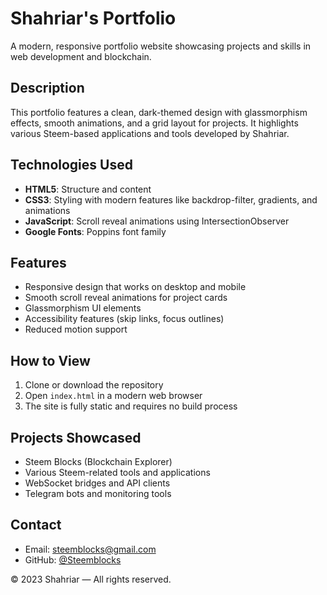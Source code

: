# Shahriar's Portfolio

A modern, responsive portfolio website showcasing projects and skills in web development and blockchain.

## Description

This portfolio features a clean, dark-themed design with glassmorphism effects, smooth animations, and a grid layout for projects. It highlights various Steem-based applications and tools developed by Shahriar.

## Technologies Used

- **HTML5**: Structure and content
- **CSS3**: Styling with modern features like backdrop-filter, gradients, and animations
- **JavaScript**: Scroll reveal animations using IntersectionObserver
- **Google Fonts**: Poppins font family

## Features

- Responsive design that works on desktop and mobile
- Smooth scroll reveal animations for project cards
- Glassmorphism UI elements
- Accessibility features (skip links, focus outlines)
- Reduced motion support

## How to View

1. Clone or download the repository
2. Open `index.html` in a modern web browser
3. The site is fully static and requires no build process

## Projects Showcased

- Steem Blocks (Blockchain Explorer)
- Various Steem-related tools and applications
- WebSocket bridges and API clients
- Telegram bots and monitoring tools

## Contact

- Email: steemblocks@gmail.com
- GitHub: [@Steemblocks](https://github.com/Steemblocks)

© 2023 Shahriar — All rights reserved.
